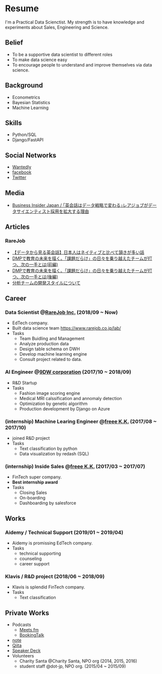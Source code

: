 # Resume 
I'm a Practical Data Scienctist. My strength is to have knowledge and experiments about Sales, Engineering and Science. 

## Belief
- To be a supportive data scientist to different roles
- To make data science easy 
- To encourage people to understand and improve themselves via data science.

## Background
- Econometrics
- Bayesian Statistics
- Machine Learning

## Skills
- Python/SQL
- Django/FastAPI

## Social Networks
- [Wantedly](https://www.wantedly.com/users/99972307)
- [facebook](https://www.facebook.com/hayata.yamamoto)
- [Twitter](https://www.twitter.com/hayata_yamamoto)
  
## Media 
- [Business Insider Japan / ｢英会話はデータ戦略で変わる｣レアジョブがデータサイエンティスト採用を拡大する理由](https://www.businessinsider.jp/post-179154)

## Articles
### RareJob 
- [【データから見る英会話】日本人はネイティブと比べて頷きが多い話](https://appeal.rarejob.co.jp/2018/11/09/5034/)
- [DMPで教育の未来を描く。「課題だらけ」の日々を乗り越えたチームが打つ、次の一手とは(前編)](https://appeal.rarejob.co.jp/2019/07/09/5936/)
- [DMPで教育の未来を描く。「課題だらけ」の日々を乗り越えたチームが打つ、次の一手とは(後編)](https://appeal.rarejob.co.jp/2019/07/09/5960/)
- [分析チームの開発スタイルについて](https://rarejob-tech-dept.hatenablog.com/entry/2019/07/09/190000)

## Career 
### Data Scientist @[RareJob Inc.](https://www.rarejob.com/) (2018/09 ~ Now)
  - EdTech company.
  - Built data science team https://www.rarejob.co.jp/lab/
  - Tasks
    - Team Buidling and Management
    - Analyze production data
    - Design table schema on DWH
    - Develop machine learning engine
    - Consult project related to data.

### AI Engineer @[9DW corporation](https://9dw.jp/) (2017/10 ~ 2018/09)
  - R&D Startup
  - Tasks
    - Fashion image scoring engine
    - Medical MRI calssification and annomaly detection
    - Optimization by genetic algorithm
    - Production development by Django on Azure

### (internship) Machine Learing Engineer @[freee K.K.](https://corp.freee.co.jp/) (2017/08 ~ 2017/10)
  - joined R&D project
  - Tasks
    - Text classification by python 
    - Data visualization by redash (SQL)

### (internship) Inside Sales @[freee K.K.](https://corp.freee.co.jp/) (2017/03 ~ 2017/07)
  - FinTech super company.
  - **Best internship award**
  - Tasks
    - Closing Sales
    - On-boarding
    - Dashboarding by salesforce
    
## Works
### Aidemy / Technical Support (2019/01 ~ 2019/04)
  - Aidemy is promissing EdTech company.
  - Tasks
    - technical supporting 
    - counseling 
    - career support 

### Klavis / R&D project (2018/06 ~ 2018/09)
  - Klavis is splendid FinTech company. 
  - Tasks
    - Text classification
    
## Private Works
- Podcasts
  - [Meets.fm](https://anchor.fm/meetsfm)
  - [BookingTalk](https://anchor.fm/booking-talk)
- [note](https://note.mu/hayata_yamamoto)
- [Qiita](https://qiita.com/hayata-yamamoto)
- [Speaker Deck](https://speakerdeck.com/hayata_yamamoto)
- Volunteers 
  - Charity Santa @Charity Santa, NPO org (2014, 2015, 2016)
  - student staff @dot-jp, NPO org. (2015/04 ~ 2015/09)
